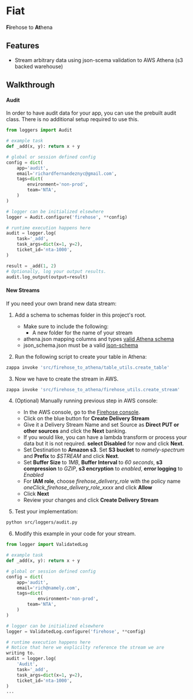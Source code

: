 # Fiat
**Fi**rehose to **At**hena

## Features
* Stream arbitrary data using json-scema validation to AWS Athena (s3 backed warehouse)


## Walkthrough

#### Audit
In order to have audit data for your app, you can use the prebuilt audit class. There is no additional setup required to use this.

```python
from loggers import Audit

# example task
def _add(x, y): return x + y

# global or session defined config
config = dict(
    app='audit',
    email='richardfernandeznyc@gmail.com',
    tags=dict(
        environment='non-prod',
        team='NTA',
    )
)

# logger can be initialized elsewhere
logger = Audit.configure('firehose', **config)

# runtime execution happens here
audit = logger.log(
    task='_add',
    task_args=dict(x=1, y=2),
    ticket_id='nta-1000',
)

result = _add(1, 2)
# Optionally, log your output results.
audit.log_output(output=result)
```
#### New Streams
If you need your own brand new data stream:

1. Add a schema to schemas folder in this project's root.
    * Make sure to include the following:
        * A new folder for the name of your stream
	* athena.json mapping columns and types [valid Athena schema](https://docs.aws.amazon.com/athena/latest/ug/getting-started.html)
	* json_schema.json must be a valid [json-schema](http://json-schema.org/examples.html)

2. Run the following script to create your table in Athena:

```bash
zappa invoke 'src/firehose_to_athena/table_utils.create_table'
```

3. Now we have to create the stream in AWS.
```bash
zappa invoke 'src/firehose_to_athena/firehose_utils.create_stream'
```
4. (Optional) Manually running previous step in AWS console:
    * In the AWS console, go to the [Firehose console](https://console.aws.amazon.com/firehose/home?region=us-east-1#).
    * Click on the blue button for **Create Delivery Stream**
    * Give it a Delivery Stream Name and set Source as **Direct PUT or other sources** and click the **Next** banking.
    * If you would like, you can have a lambda transform or process your data but it is not required. **select Disabled** for now and click **Next**.
    * Set Destination to **Amazon s3**. Set **S3 bucket** to *namely-spectrum* and **Prefix** to *$STREAM* and click **Next**.
    * Set **Buffer Size** to *1MB*, **Buffer Interval** to *60 seconds*, **s3 compression** to *GZIP*, **s3 encryption** to *enabled*, **error logging** to *Enabled*
    * For **IAM role**, choose *firehose_delivery_role* with the policy name *oneClick_firehose_delivery_role_xxxx* and click **Allow**
    * Click **Next**
    * Review your changes and click **Create Delivery Stream**

5. Test your implementation:
```bash
python src/loggers/audit.py
```

6. Modify this example in your code for your stream.
```python
from logger import ValidatedLog

# example task
def _add(x, y): return x + y

# global or session defined config
config = dict(
    app='audit',
    email='rich@namely.com',
    tags=dict(
            environment='non-prod',
	    team='NTA',
    )
)

# logger can be initialized elsewhere
logger = ValidatedLog.configure('firehose', **config)

# runtime execution happens here
# Notice that here we explicilty reference the stream we are 
writing to.
audit = logger.log(
    'Audit',
    task='_add',
    task_args=dict(x=1, y=2),
    ticket_id='nta-1000',
)
...
```
